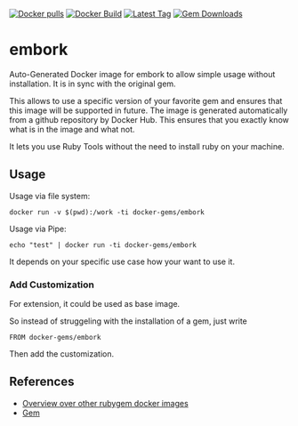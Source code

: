 [![Docker pulls](https://img.shields.io/docker/pulls/rubygem/embork.svg)](https://hub.docker.com/r/rubygem/embork/)
[![Docker Build](https://img.shields.io/docker/automated/rubygem/embork.svg)](https://hub.docker.com/r/rubygem/embork/)
[![Latest Tag](https://img.shields.io/github/tag/docker-rubygem/embork.svg)](https://hub.docker.com/r/rubygem/embork/)
[![Gem Downloads](https://img.shields.io/gem/dt/embork.svg)](https://rubygems.org/gems/embork/)
# embork

Auto-Generated Docker image for embork to allow simple usage without installation.
It is in sync with the original gem.

This allows to use a specific version of your favorite gem and ensures that this image will be supported in future.
The image is generated automatically from a github repository by Docker Hub.
This ensures that you exactly know what is in the image and what not.

It lets you use Ruby Tools without the need to install ruby on your machine.

## Usage

Usage via file system:

`docker run -v $(pwd):/work -ti docker-gems/embork`

Usage via Pipe:

`echo "test" | docker run -ti docker-gems/embork`

It depends on your specific use case how your want to use it.

### Add Customization

For extension, it could be used as base image.

So instead of struggeling with the installation of a gem, just write

`FROM docker-gems/embork`

Then add the customization.

## References

 - [Overview over other rubygem docker images](https://github.com/thinkbot/docker-rubygem)
 - [Gem](https://rubygems.org/gems/embork/)
